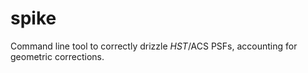 # spike
Command line tool to correctly drizzle _HST_/ACS PSFs, accounting for geometric corrections.
